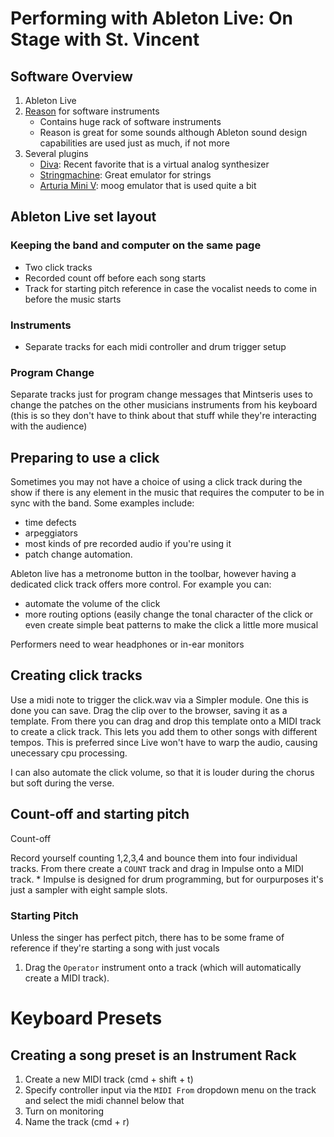 # Performing with Ableton Live: On Stage with St. Vincent

## Software Overview

1. Ableton Live
2. [Reason](https://www.propellerheads.se/en/reason) for software instruments
	* Contains huge rack of software instruments
	* Reason is great for some sounds although Ableton sound design capabilities are used just as much, if not more
3. Several plugins
	* [Diva](https://www.u-he.com/cms/diva): Recent favorite that is a virtual analog synthesizer
	* [Stringmachine](https://www.gforcesoftware.com/products/vsm): Great emulator for strings
	* [Arturia Mini V](https://www.arturia.com/products/analog-classics/mini-v/overview): moog emulator that is used quite a bit

## Ableton Live set layout

### Keeping the band and computer on the same page
* Two click tracks
* Recorded count off before each song starts
* Track for starting pitch reference in case the vocalist needs to come in before the music starts

### Instruments

* Separate tracks for each midi controller and drum trigger setup


### Program Change

Separate tracks just for program change messages that Mintseris uses to change the patches on the other musicians instruments from his keyboard (this is so they don't have to think about that stuff while they're interacting with the audience)


## Preparing to use a click

Sometimes you may not have a choice of using a click track during the show if there is any element in the music that requires the computer to be in sync with the band. Some examples include:

  * time defects
  * arpeggiators
  * most kinds of pre recorded audio if you're using it
  * patch change automation.

Ableton live has a metronome button in the toolbar, however having a dedicated click track offers more control. For example you can:

  * automate the volume of the click
  * more routing options (easily change the tonal character of the click or even create simple beat patterns to make the click a little more musical

Performers need to wear headphones or in-ear monitors

## Creating click tracks

Use a midi note to trigger the click.wav via a Simpler module. One this is done you can save. Drag the clip over to the browser, saving it as a template. From there you can drag and drop this template onto a MIDI track to create a click track. This lets you add them to other songs with different tempos. This is preferred since Live won't have to warp the audio, causing unecessary cpu processing.

I can also automate the click volume, so that it is louder during the chorus but soft during the verse.

## Count-off and starting pitch

Count-off

Record yourself counting 1,2,3,4 and bounce them into four individual tracks. From there create a `COUNT` track and drag in Impulse onto a MIDI track.
	* Impulse is designed for drum programming, but for ourpurposes it's just a sampler with eight sample slots.

	
### Starting Pitch

Unless the singer has perfect pitch, there has to be some frame of reference if they're starting a song with just vocals

1. Drag the `Operator` instrument onto a track (which will automatically create a MIDI track).


# Keyboard Presets

## Creating a song preset is an Instrument Rack

1. Create a new MIDI track (cmd + shift + t)
2. Specify controller input via the `MIDI From` dropdown menu on the track and select the midi channel below that
3. Turn on monitoring
4. Name the track (cmd + r)